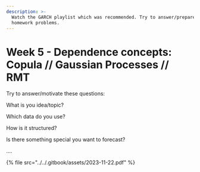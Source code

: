 ```yaml
---
description: >-
  Watch the GARCH playlist which was recommended. Try to answer/prepare the
  homework problems.
---
```


# Week 5 - Dependence concepts: Copula // Gaussian Processes // RMT



Try to answer/motivate these questions:

What is you idea/topic?

Which data do you use?

How is it structured?

Is there something special you want to forecast?

....

{% file src="../../.gitbook/assets/2023-11-22.pdf" %}

